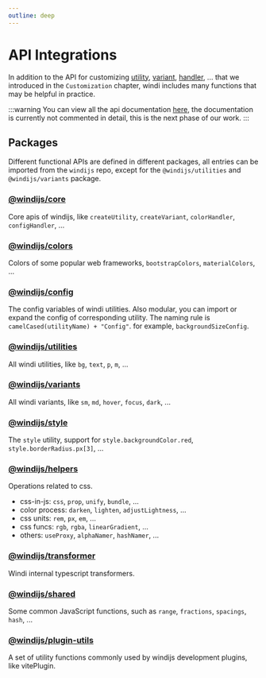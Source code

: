 ```yaml
---
outline: deep
---
```


# API Integrations

In addition to the API for customizing [utility](/customization/utility#create-utility-via-api), [variant](/customization/variant#create-variant-via-api), [handler](/customization/handler#built-in-handlers), ... that we introduced in the `Customization` chapter, windi includes many functions that may be helpful in practice.

:::warning
You can view all the api documentation <a href="/api.html" target="_blank">here</a>, the documentation is currently not commented in detail, this is the next phase of our work.
:::

## Packages

Different functional APIs are defined in different packages, all entries can be imported from the `windijs` repo, except for the `@windijs/utilities` and `@windijs/variants` package.

### <a href="/modules/_windijs_core.html" target="_blank">@windijs/core</a>

Core apis of windijs, like `createUtility`, `createVariant`, `colorHandler`, `configHandler`, ...

### <a href="/modules/_windijs_colors.html" target="_blank">@windijs/colors</a>

Colors of some popular web frameworks, `bootstrapColors`, `materialColors`, ...

### <a href="/modules/_windijs_config.html" target="_blank">@windijs/config</a>

The config variables of windi utilities. Also modular, you can import or expand the config of corresponding utility. The naming rule is `camelCased(utilityName) + "Config"`.
for example, `backgroundSizeConfig`.

### <a href="/modules/_windijs_utilities.html" target="_blank">@windijs/utilities</a>

All windi utilities, like `bg`, `text`, `p`, `m`, ...

### <a href="/modules/_windijs_variants.html" target="_blank">@windijs/variants</a>

All windi variants, like `sm`, `md`, `hover`, `focus`, `dark`, ...

### <a href="/modules/_windijs_style.html" target="_blank">@windijs/style</a>

The `style` utility, support for `style.backgroundColor.red`, `style.borderRadius.px[3]`, ...

### <a href="/modules/_windijs_helpers.html" target="_blank">@windijs/helpers</a>

Operations related to css.

-   css-in-js: `css`, `prop`, `unify`, `bundle`, ...
-   color process: `darken`, `lighten`, `adjustLightness`, ...
-   css units: `rem`, `px`, `em`, ...
-   css funcs: `rgb`, `rgba`, `linearGradient`, ...
-   others: `useProxy`, `alphaNamer`, `hashNamer`, ...

### <a href="/modules/_windijs_transformer.html" target="_blank">@windijs/transformer</a>

Windi internal typescript transformers.

### <a href="/modules/_windijs_shared.html" target="_blank">@windijs/shared</a>

Some common JavaScript functions, such as `range`, `fractions`, `spacings`, `hash`, ...

### <a href="/modules/_windijs_plugin_utils.html" target="_blank">@windijs/plugin-utils</a>

A set of utility functions commonly used by windijs development plugins, like vitePlugin.
